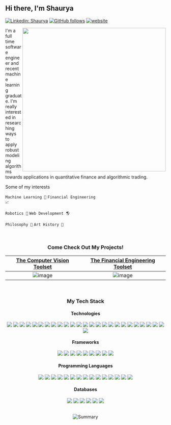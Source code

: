 <h2>Hi there, I'm Shaurya</h2>

[![Linkedin: Shaurya](https://img.shields.io/badge/-Shaurya-blue?style=flat-square&logo=Linkedin&logoColor=white&link=https://www.linkedin.com/in/shaurya-chandhoke/)](https://www.linkedin.com/in/shaurya-chandhoke/)
[![GitHub follows](https://img.shields.io/github/followers/shaurya-chandhoke?label=follow&style=social)](https://github.com/shaurya-chandhoke)
[![website](https://img.shields.io/badge/Website-46a2f1.svg?&logo=Google-Chrome&logoColor=white&link=https://shaurya-chandhoke.github.io)](https://shaurya-chandhoke.github.io)

<img align='right' src="https://user-images.githubusercontent.com/38062430/158521034-01b611dd-03fe-4fbe-b8cf-4893d084135e.gif" width="450">

I'm a full time software engineer and recent machine learning graduate. I'm really interested in researching ways to apply robust modeling algorithms towards applications in quantitative finance and algorithmic trading.


Some of my interests

<code>Machine Learning 🧠</code>
<code>Financial Engineering 📈</code>

<code>Robotics 🤖</code>
<code>Web Development 🌎</code>

<code>Philosophy 💭</code>
<code>Art History 🎨</code>


<br>

<h3 align="center">Come Check Out My Projects!</h3>

<div align="center">

| [The Computer Vision Toolset](https://github.com/users/shaurya-chandhoke/projects/9/views/1) | [The Financial Engineering Toolset](https://github.com/users/shaurya-chandhoke/projects/10/views/1) |
|:--: |:--:|
|![image](https://user-images.githubusercontent.com/38062430/120955812-3b239280-c720-11eb-8769-e2ed227ca620.png)| ![image](https://user-images.githubusercontent.com/38062430/142704409-a7ac5fdb-f43f-41b7-a534-720ba72f51e3.png)

</div>

<br>


<div align="center">
   <h3 align="center">My Tech Stack</h3>
   
   <h4 align="center">Technologies</h4>
   <img src="https://img.shields.io/badge/Amazon_AWS-FF9900?style=for-the-badge&logo=amazonaws&logoColor=white"/>
   <img src="https://img.shields.io/badge/Elastic_Search-005571?style=for-the-badge&logo=elasticsearch&logoColor=white"/>
   <img src="https://img.shields.io/badge/Kibana-005571?style=for-the-badge&logo=Kibana&logoColor=white"/>
   <img src="https://img.shields.io/badge/rabbitmq-%23FF6600.svg?&style=for-the-badge&logo=rabbitmq&logoColor=white"/>
   <img src="https://img.shields.io/badge/Flask-000000?style=for-the-badge&logo=flask&logoColor=white"/>
   <img src="https://img.shields.io/badge/Django-092E20?style=for-the-badge&logo=django&logoColor=green"/>
   <img src="https://img.shields.io/badge/Node.js-339933?style=for-the-badge&logo=nodedotjs&logoColor=white"/>
   <img src="https://img.shields.io/badge/Express.js-000000?style=for-the-badge&logo=express&logoColor=white"/>
   <img src="https://img.shields.io/badge/Nginx-009639?style=for-the-badge&logo=nginx&logoColor=white"/>
   <img src="https://img.shields.io/badge/GraphQl-E10098?style=for-the-badge&logo=graphql&logoColor=white"/>
   <img src="https://img.shields.io/badge/Jenkins-D24939?style=for-the-badge&logo=Jenkins&logoColor=white"/>
   <img src="https://img.shields.io/badge/Jupyter-F37626.svg?&style=for-the-badge&logo=Jupyter&logoColor=white"/>
   <img src="https://img.shields.io/badge/Docker-2CA5E0?style=for-the-badge&logo=docker&logoColor=white"/>
   <img src="https://img.shields.io/badge/kubernetes-326ce5.svg?&style=for-the-badge&logo=kubernetes&logoColor=white"/>
   <img src="https://img.shields.io/badge/Apache_Spark-FFFFFF?style=for-the-badge&logo=apachespark&logoColor=#E35A16"/>
   <img src="https://img.shields.io/badge/TensorFlow-FF6F00?style=for-the-badge&logo=tensorflow&logoColor=white"/>
   <img src="https://img.shields.io/badge/PyTorch-EE4C2C?style=for-the-badge&logo=pytorch&logoColor=white"/>
   <img src="https://img.shields.io/badge/Keras-FF0000?style=for-the-badge&logo=keras&logoColor=white"/>
   <img src="https://img.shields.io/badge/OpenCV-27338e?style=for-the-badge&logo=OpenCV&logoColor=white"/>
   <img src="https://img.shields.io/badge/Numpy-777BB4?style=for-the-badge&logo=numpy&logoColor=white"/>
   <img src="https://img.shields.io/badge/Pandas-2C2D72?style=for-the-badge&logo=pandas&logoColor=white"/>
   <img src="https://img.shields.io/badge/scikit_learn-F7931E?style=for-the-badge&logo=scikit-learn&logoColor=white"/>
   <img src="https://img.shields.io/badge/SciPy-654FF0?style=for-the-badge&logo=SciPy&logoColor=white"/>
   <img src="https://img.shields.io/badge/Databricks-FF3621?style=for-the-badge&logo=Databricks&logoColor=white"/>
   <img src="https://img.shields.io/badge/Jira-0052CC?style=for-the-badge&logo=Jira&logoColor=white"/>
   <img src="https://img.shields.io/badge/Selenium-43B02A?style=for-the-badge&logo=Selenium&logoColor=white"/>
   
   <h4 align="center">Frameworks</h4>
   <img src="https://img.shields.io/badge/Angular-DD0031?style=for-the-badge&logo=angular&logoColor=white"/>
   <img src="https://img.shields.io/badge/React-20232A?style=for-the-badge&logo=react&logoColor=61DAFB"/>
   <img src="https://img.shields.io/badge/Spring_Boot-F2F4F9?style=for-the-badge&logo=spring-boot"/>
   <img src="https://img.shields.io/badge/Bootstrap-563D7C?style=for-the-badge&logo=bootstrap&logoColor=white"/>
   <img src="https://img.shields.io/badge/chai-A30701?style=for-the-badge&logo=chai&logoColor=white"/>
   <img src="https://img.shields.io/badge/Chart.js-FF6384?style=for-the-badge&logo=chartdotjs&logoColor=white"/>
   <img src="https://img.shields.io/badge/CMake-064F8C?style=for-the-badge&logo=cmake&logoColor=white"/>
   <img src="https://img.shields.io/badge/Cypress-17202C?style=for-the-badge&logo=cypress&logoColor=white"/>
   <img src="https://img.shields.io/badge/Jasmine-8A4182?style=for-the-badge&logo=Jasmine&logoColor=white"/>
   
   <h4 align="center">Programming Languages</h4>
   <img src="https://img.shields.io/badge/JavaScript-323330?style=for-the-badge&logo=javascript&logoColor=F7DF1E"/>
   <img src="https://img.shields.io/badge/TypeScript-007ACC?style=for-the-badge&logo=typescript&logoColor=white"/>
   <img src="https://img.shields.io/badge/HTML5-E34F26?style=for-the-badge&logo=html5&logoColor=white"/>
   <img src="https://img.shields.io/badge/CSS3-1572B6?style=for-the-badge&logo=css3&logoColor=white"/>
   <img src="https://img.shields.io/badge/Sass-CC6699?style=for-the-badge&logo=sass&logoColor=white"/>
   <img src="https://img.shields.io/badge/Python-FFD43B?style=for-the-badge&logo=python&logoColor=blue"/>
   <img src="https://img.shields.io/badge/R-276DC3?style=for-the-badge&logo=r&logoColor=white"/>
   <img src="https://img.shields.io/badge/OpenJDK-ED8B00?style=for-the-badge&logo=openjdk&logoColor=white"/>
   <img src="https://img.shields.io/badge/C-00599C?style=for-the-badge&logo=c&logoColor=white"/>
   <img src="https://img.shields.io/badge/C%2B%2B-00599C?style=for-the-badge&logo=c%2B%2B&logoColor=white"/>
   <img src="https://img.shields.io/badge/Shell_Script-121011?style=for-the-badge&logo=gnu-bash&logoColor=white"/>
   <img src="https://img.shields.io/badge/Julia-9558B2?style=for-the-badge&logo=julia&logoColor=white"/>
   <img src="https://img.shields.io/badge/Kotlin-0095D5?&style=for-the-badge&logo=kotlin&logoColor=white"/>
   <img src="https://img.shields.io/badge/Rust-000000?style=for-the-badge&logo=rust&logoColor=white"/>
   <img src="https://img.shields.io/badge/LaTeX-47A141?style=for-the-badge&logo=LaTeX&logoColor=white"/>
   
   <h4 align="center">Databases</h4>
   <img src="https://img.shields.io/badge/MySQL-005C84?style=for-the-badge&logo=mysql&logoColor=white"/>
   <img src="https://img.shields.io/badge/PostgreSQL-316192?style=for-the-badge&logo=postgresql&logoColor=white"/>
   <img src="https://img.shields.io/badge/MongoDB-4EA94B?style=for-the-badge&logo=mongodb&logoColor=white"/>
   <img src="https://img.shields.io/badge/Cassandra-1287B1?style=for-the-badge&logo=apache%20cassandra&logoColor=white"/>
   <img src="https://img.shields.io/badge/redis-%23DD0031.svg?&style=for-the-badge&logo=redis&logoColor=white"/>
   <img src="https://img.shields.io/badge/Amazon%20DynamoDB-4053D6?style=for-the-badge&logo=Amazon%20DynamoDB&logoColor=white"/>
      
</div>

<br>

<div align="center">
   
   ![Summary](https://github-profile-summary-cards.vercel.app/api/cards/profile-details?username=shaurya-chandhoke&theme=vue)
   
 </div>

